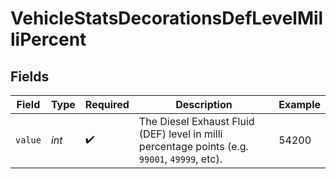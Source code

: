 # VehicleStatsDecorationsDefLevelMilliPercent


## Fields

| Field                                                                                         | Type                                                                                          | Required                                                                                      | Description                                                                                   | Example                                                                                       |
| --------------------------------------------------------------------------------------------- | --------------------------------------------------------------------------------------------- | --------------------------------------------------------------------------------------------- | --------------------------------------------------------------------------------------------- | --------------------------------------------------------------------------------------------- |
| `value`                                                                                       | *int*                                                                                         | :heavy_check_mark:                                                                            | The Diesel Exhaust Fluid (DEF) level in milli percentage points (e.g. `99001`, `49999`, etc). | 54200                                                                                         |